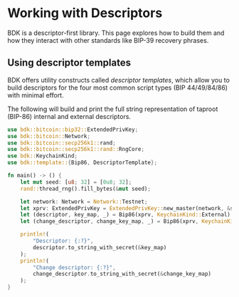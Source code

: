 # Working with Descriptors
BDK is a descriptor-first library. This page explores how to build them and how they interact with other standards like BIP-39 recovery phrases.

## Using descriptor templates
BDK offers utility constructs called _descriptor templates_, which allow you to build descriptors for the four most common script types (BIP 44/49/84/86) with minimal effort.

The following will build and print the full string representation of taproot (BIP-86) internal and external descriptors.

```rust
use bdk::bitcoin::bip32::ExtendedPrivKey;
use bdk::bitcoin::Network;
use bdk::bitcoin::secp256k1::rand;
use bdk::bitcoin::secp256k1::rand::RngCore;
use bdk::KeychainKind;
use bdk::template::{Bip86, DescriptorTemplate};

fn main() -> () {
    let mut seed: [u8; 32] = [0u8; 32];
    rand::thread_rng().fill_bytes(&mut seed);

    let network: Network = Network::Testnet;
    let xprv: ExtendedPrivKey = ExtendedPrivKey::new_master(network, &seed).unwrap();
    let (descriptor, key_map, _) = Bip86(xprv, KeychainKind::External).build(network).unwrap();
    let (change_descriptor, change_key_map, _) = Bip86(xprv, KeychainKind::External).build(network).unwrap();

    println!(
        "Descriptor: {:?}",
        descriptor.to_string_with_secret(&key_map)
    );
    println!(
        "Change descriptor: {:?}",
        change_descriptor.to_string_with_secret(&change_key_map)
    );
}
```
